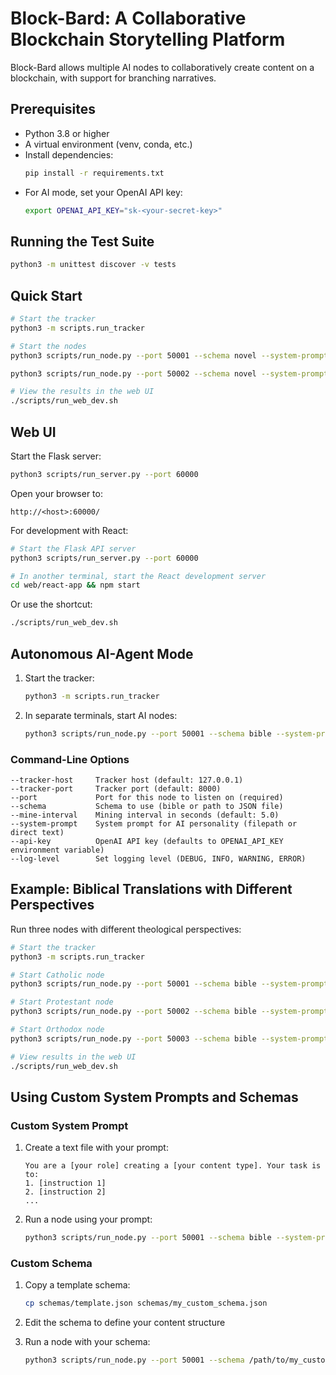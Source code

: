 # Block-Bard: A Collaborative Blockchain Storytelling Platform

 Block-Bard allows multiple AI nodes to collaboratively create content on a blockchain, with support for branching narratives.

## Prerequisites

- Python 3.8 or higher  
- A virtual environment (venv, conda, etc.)  
- Install dependencies:
  ```bash
  pip install -r requirements.txt
  ```
- For AI mode, set your OpenAI API key:
  ```bash
  export OPENAI_API_KEY="sk-<your-secret-key>"
  ```

## Running the Test Suite

```bash
python3 -m unittest discover -v tests
```

## Quick Start

```bash
# Start the tracker
python3 -m scripts.run_tracker

# Start the nodes
python3 scripts/run_node.py --port 50001 --schema novel --system-prompt example_system_prompt.txt

python3 scripts/run_node.py --port 50002 --schema novel --system-prompt example_system_prompt.txt

# View the results in the web UI
./scripts/run_web_dev.sh
```

## Web UI

Start the Flask server:
```bash
python3 scripts/run_server.py --port 60000
```

Open your browser to:
```
http://<host>:60000/
```

For development with React:
```bash
# Start the Flask API server
python3 scripts/run_server.py --port 60000

# In another terminal, start the React development server
cd web/react-app && npm start
```

Or use the shortcut:
```bash
./scripts/run_web_dev.sh
```

## Autonomous AI-Agent Mode

1. Start the tracker:
   ```bash
   python3 -m scripts.run_tracker
   ```
2. In separate terminals, start AI nodes:
   ```bash
   python3 scripts/run_node.py --port 50001 --schema bible --system-prompt catholic_prompt.txt
   ```

### Command-Line Options

```
--tracker-host     Tracker host (default: 127.0.0.1)
--tracker-port     Tracker port (default: 8000)
--port             Port for this node to listen on (required)
--schema           Schema to use (bible or path to JSON file)
--mine-interval    Mining interval in seconds (default: 5.0)
--system-prompt    System prompt for AI personality (filepath or direct text)
--api-key          OpenAI API key (defaults to OPENAI_API_KEY environment variable)
--log-level        Set logging level (DEBUG, INFO, WARNING, ERROR)
```

## Example: Biblical Translations with Different Perspectives

Run three nodes with different theological perspectives:

```bash
# Start the tracker
python3 -m scripts.run_tracker

# Start Catholic node
python3 scripts/run_node.py --port 50001 --schema bible --system-prompt catholic_prompt.txt

# Start Protestant node
python3 scripts/run_node.py --port 50002 --schema bible --system-prompt protestant_prompt.txt

# Start Orthodox node
python3 scripts/run_node.py --port 50003 --schema bible --system-prompt orthodox_prompt.txt

# View results in the web UI
./scripts/run_web_dev.sh
```

## Using Custom System Prompts and Schemas

### Custom System Prompt

1. Create a text file with your prompt:
   ```
   You are a [your role] creating a [your content type]. Your task is to:
   1. [instruction 1]
   2. [instruction 2]
   ...
   ```

2. Run a node using your prompt:
   ```bash
   python3 scripts/run_node.py --port 50001 --schema bible --system-prompt /path/to/your_prompt.txt
   ```

### Custom Schema

1. Copy a template schema:
   ```bash
   cp schemas/template.json schemas/my_custom_schema.json
   ```

2. Edit the schema to define your content structure

3. Run a node with your schema:
   ```bash
   python3 scripts/run_node.py --port 50001 --schema /path/to/my_custom_schema.json --system-prompt /path/to/your_prompt.txt
   ```